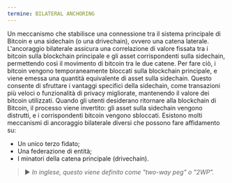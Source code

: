 ```yaml
---
termine: BILATERAL ANCHORING
---
```


Un meccanismo che stabilisce una connessione tra il sistema principale di Bitcoin e una sidechain (o una drivechain), ovvero una catena laterale. L'ancoraggio bilaterale assicura una correlazione di valore fissata tra i bitcoin sulla blockchain principale e gli asset corrispondenti sulla sidechain, permettendo così il movimento di bitcoin tra le due catene. Per fare ciò, i bitcoin vengono temporaneamente bloccati sulla blockchain principale, e viene emessa una quantità equivalente di asset sulla sidechain. Questo consente di sfruttare i vantaggi specifici della sidechain, come transazioni più veloci o funzionalità di privacy migliorate, mantenendo il valore dei bitcoin utilizzati. Quando gli utenti desiderano ritornare alla blockchain di Bitcoin, il processo viene invertito: gli asset sulla sidechain vengono distrutti, e i corrispondenti bitcoin vengono sbloccati. Esistono molti meccanismi di ancoraggio bilaterale diversi che possono fare affidamento su:
* Un unico terzo fidato;
* Una federazione di entità;
* I minatori della catena principale (drivechain).

> ► *In inglese, questo viene definito come "two-way peg" o "2WP".*